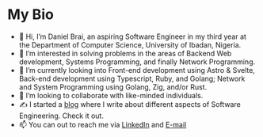# My Bio 

- 👋 Hi, I’m Daniel Brai, an aspiring Software Engineer in my third year at the Department of Computer Science, University of Ibadan, Nigeria.
- 👀 I’m interested in solving problems in the areas of Backend Web development, Systems Programming, and finally Network Programming.
- 🌱 I’m currently looking into Front-end development using Astro & Svelte, Back-end development using Typescript, Ruby, and Golang; Network and System Programming using Golang, Zig, and/or Rust.
- 👯 I’m looking to collaborate with like-minded individuals.
- ✍ I started a [blog](https://danielbrai.netlify.app/blog) where I write about different aspects of Software Engineering. Check it out.
- 📫 You can out to reach me via [LinkedIn](https://www.linkedin.com/in/daniel-brai-12baa21a3/) and [E-mail](mailto:danielbrai.dev@gmail.com)
<!--
**Daniel-Brai/Daniel-Brai** is a ✨ _special_ ✨ repository because its `README.md` (this file) appears on your GitHub profile.

Here are some ideas to get you started:

- 🔭 I’m currently working on ...
- 🌱 I’m currently learning ...
-  I’m looking to collaborate on ...
- 🤔 I’m looking for help with ...
- 💬 Ask me about ...
- 📫 How to reach me: ...
- 😄 Pronouns: ...
- ⚡ Fun fact: ...
-->
